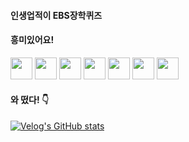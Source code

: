 
#### 인생업적이 EBS장학퀴즈

#### 흥미있어요!<br>
<code><img height="35" src="https://skills.thijs.gg/icons?i=flutter&theme=light"></code>
<code><img height="35" src="https://skills.thijs.gg/icons?i=dart&theme=light"></code>
<code><img height="35" src="https://skills.thijs.gg/icons?i=go&theme=light"></code>
<code><img height="35" src="https://skills.thijs.gg/icons?i=nodejs&theme=light"></code>
<code><img height="35" src="https://skills.thijs.gg/icons?i=spring&theme=light"></code>
<code><img height="35" src="https://skills.thijs.gg/icons?i=django&theme=light"></code>
<code><img height="35" src="https://skills.thijs.gg/icons?i=php&theme=light"></code>

#### 와 떴다! 👇<br>
[![Velog's GitHub stats](https://velog-readme-stats.vercel.app/api?name=de-quei)](https://velog.io/@de-quei/posts)
